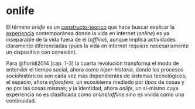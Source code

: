 # onlife

El término *onlife* es un [constructo-teorico](constructo-teorico.md) que hace buscar explicar la [experiencia](experiencia.md) contemporánea donde la vida en internet (*online*) es ya inseparable de la vida fuera de él (*offline*), aunque implica actividades claramente diferenciadas (pues la vida en internet requiere necesariamente un dispositivo con conexión).

Para @floridi2014 [cap. 1-3] la cuarta revolución transforma el modo de entender el tiempo social, ahora como *hiper-historia*, donde los procesos sociohistóricos son cada vez más dependientes de sistemas tecnológicos; el espacio, ahora *infoesfera*, un ecosistema mediado por *tipos* de cosas y no por las cosas mismas; y la identidad, ahora *onlife*, un sí-mismo cuya experiencia no es clasificada como *online*/*offline* sino es vivida como una continuidad.
